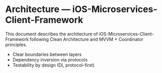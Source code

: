 # Architecture — iOS-Microservices-Client-Framework

This document describes the architecture of iOS-Microservices-Client-Framework following Clean Architecture and MVVM + Coordinator principles.



- Clear boundaries between layers
- Dependency inversion via protocols
- Testability by design (DI, protocol-first)
